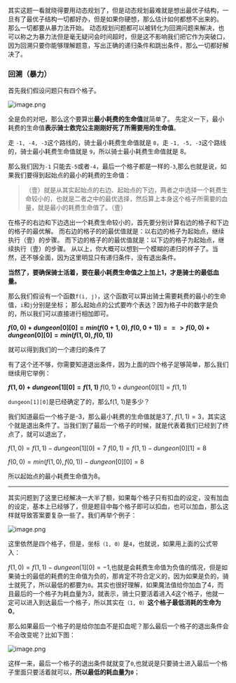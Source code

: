 其实这题一看就晓得要用动态规划了，但是动态规划最难就是想出最优子结构，一旦有了最优子结构一切都好办，但是如果你硬想，那么估计如何都想不出来的。
那么一切都要从暴力法开始。
动态规划问题都可以被转化为回溯问题来解决，也可以称之为暴力法但是毫无疑问会时间超时，但是这不影响我们把它作为突破口，因为回溯只要你能够理解题意，写出正确的递归条件和跳出条件，那么一切都好解决了。

### 回溯（暴力）

首先我们假设问题只有四个格子。

![image.png](https://pic.leetcode-cn.com/2d5f8d67126a7164bbca05f52351d2d89c2ea884978bfa795f5e499e8d9f110c-image.png)

全是负的对吧，那么这个要算出**最小耗费的生命值**就简单了。
先定义一下，最小耗费的生命值**表示骑士救完公主刚刚好死了所需要用的生命值**。

走 `-1, -4, -3`这个路线的，骑士最小耗费生命值就是 `8`，走 `-1, -5, -3`这个路线的，骑士最小耗费生命值就是 `9`，所以骑士最小耗费生命值就是 8。

那么我们因为`-1` 只能去`-5`或者`-4`，最后一个格子都是一样的`-3`,那么也就是说，如果我们要得到起始点的最小的耗费的生命值：

>（壹）就是从其实起始点的右边、起始点的下边，两者之中选择一个耗费生命较小的，也就是二者之中的最优选择，然后算上本身这个格子所需要的血量，就是最小的耗费生命值了。（壹）
>

在格子的右边和下边选出一个耗费生命较小的，首先要分别计算右边的格子和下边的格子的最优解。
而右边的格子的的最优值就是：以右边的格子为起始点，继续执行（壹）的步骤。
而下边的格子的的最优值就是：以下边的格子为起始点，继续执行（壹）的步骤。
从以上，你大概可以想到一个模糊的递归的样子了。当然，还不够全面，因为这里明显只有递归条件，没有退出条件。

**当然了，要确保骑士活着，要在最小耗费生命值之上加上1，才是骑士的最低血量。**

那么我们假设有一个函数`f(i, j)`，这个函数可以算出骑士需要耗费的最小的生命值，`i`和`j`分别是坐标；
那么起始点的公式要咋个表达？因为格子中的数字是负的，所以我们可以直接进行相加即可。

**$f(0,0)+dungeon[0][0]=min(f(0+1,0),f(0,0+1))
==> f(0, 0) + dungeon[0][0] = min(f(1,0), f(0,1))$**

就可以得到我们的一个递归的条件了

有了这个还不够，你需要知道退出条件，因为上面的四个格子足够简单，那么我们继续用它举例：

**$f(1,0)+dungeon[1][0]=f(1,1)$**
$f(0, 1)+dungeon[0][1] = f(1, 1)$

`dungeon[1][0]`是已经确定了的，那么f(1, 1)是多少？

我们知道最后一个格子是-3，那么最小耗费的生命值就是3了, $f(1, 1) = 3$，其实这个就是退出条件了。当我们到了最后一个格子的时候，就是代表着我们已经到了终点了，就可以退出了，

$f(1,0)=f(1,1)−dungeon[1][0]=7$
$f(0, 1)= f(1, 1) - dungeon[0][1] = 8$

$f(0, 0)= min(f(1,0),f(0,1)) - dungeon[0][0] = 8$

所以起始点的最小耗费生命值为8。

--------------------------------------------------------

其实问题到了这里已经解决一大半了额，如果每个格子只有扣血的设定，没有加血的设定，基本上已经够了，但是题目中每个格子即可以扣血，也可以加血，那么这样就导致答案要复杂一些了。我们再举个例子：

![image.png](https://pic.leetcode-cn.com/3d28d67db84fc79dde30dcd2efe8d2a7d9b04c0779b6b369a283410d8a28bccb-image.png)

这里依然是四个格子，但是，坐标`（1, 0）`是`4`，也就说，如果用上面的公式带入：

$f(1,0)=f(1,1)−dungeon[1][0]=−1$,也就是会耗费生命值为负值的情况，但是如果骑士的最低的耗费的生命值为负的，那肯定不符合定义的，因为如果是负的，骑士就死了，所以最低的都要为`0`。其实也很好理解，如果魔法值给你加血了4，而且最后的一个格子为耗血量为3，就表示，骑士只要活着进入4这个格子，他就一定可以进入到达最后一个格子，所以其实在`（1, 0）`**这个格子最低消耗的生命为0**。

那么如果最后一个格子的是给你加血不是扣血呢？那么最后一个格子的退出条件会不会改变呢？比如下图：

![image.png](https://pic.leetcode-cn.com/3d5ba0b932f4e160df600d1b0284e6c8a976c67a73c92cb85b01173c08befa1b-image.png)

这样一来，最后一个格子的退出条件就就变了`0`,也就说是只要骑士进入最后一个格子里面只要活着就可以，**所以最低的耗血量为`0`**；